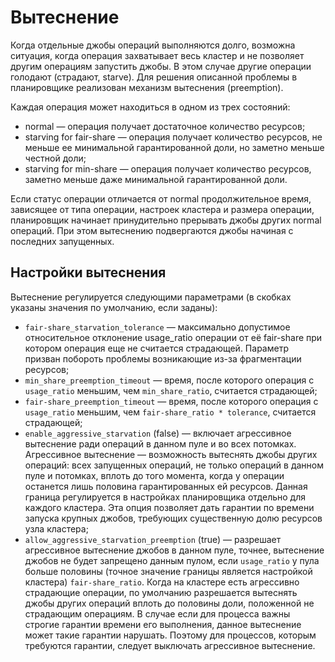 #  Вытеснение

Когда отдельные джобы операций выполняются долго, возможна ситуация, когда операция захватывает весь кластер и не позволяет другим операциям запустить джобы. В этом случае другие операции голодают (страдают, starve). Для решения описанной проблемы в планировщике реализован механизм вытеснения (preemption). 

Каждая операция может находиться в одном из трех состояний:

* normal — операция получает достаточное количество ресурсов;
* starving for fair-share — операция получает количество ресурсов, не меньше ее минимальной гарантированной доли, но заметно меньше честной доли;
* starving for min-share — операция получает количество ресурсов, заметно меньше даже минимальной гарантированной доли.

Если статус операции отличается от normal продолжительное время, зависящее от типа операции, настроек кластера и размера операции, планировщик начинает принудительно прерывать джобы других normal операций. При этом вытеснению подвергаются джобы начиная с последних запущенных.

##  Настройки вытеснения

Вытеснение регулируется следующими параметрами (в скобках указаны значения по умолчанию, если заданы):

* `fair-share_starvation_tolerance` — максимально допустимое относительное отклонение usage_ratio операции от её fair-share при котором операция еще не считается страдающей. Параметр призван побороть проблемы возникающие из-за фрагментации ресурсов;
* `min_share_preemption_timeout` — время, после которого операция с `usage_ratio` меньшим, чем `min_share_ratio`, считается страдающей;
* `fair-share_preemption_timeout` — время, после которого операция с `usage_ratio` меньшим, чем `fair-share_ratio * tolerance`, считается страдающей;
* `enable_aggressive_starvation` (false) — включает агрессивное вытеснение ради операций в данном пуле и во всех потомках. Агрессивное вытеснение — возможность вытеснять джобы других операций: всех запущенных операций, не только операций в данном пуле и потомках, вплоть до того момента, когда у операции останется лишь половина гарантированных ей ресурсов. Данная граница регулируется в настройках планировщика отдельно для каждого кластера. Эта опция позволяет дать гарантии по времени запуска крупных джобов, требующих существенную долю ресурсов узла кластера;
* `allow_aggressive_starvation_preemption` (true) — разрешает агрессивное вытеснение джобов в данном пуле, точнее, вытеснение джобов не будет запрещено данным пулом, если `usage_ratio` у пула больше половины (точное значение границы является настройкой кластера) `fair-share_ratio`. Когда на кластере есть агрессивно страдающие операции, по умолчанию разрешается вытеснять джобы других операций вплоть до половины доли, положенной не страдающим операциям. В случае если для процесса важны строгие гарантии времени его выполнения, данное вытеснение может такие гарантии нарушать. Поэтому для процессов, которым требуются гарантии, следует выключать агрессивное вытеснение.
